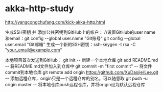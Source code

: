 # akka-http-study
http://yangcongchufang.com/kick-akka-http.html

生成SSH密钥 并 添加公共密钥到GitHub上的帐户：
//设置GitHub的user name和email：git config --global user.name "Git账号" git config --global user.email "Git邮箱"
生成一个新的SSH密钥：ssh-keygen -t rsa -C "your_email@example.com"

本地项目首次发送到GitHub：
git init -- 新建一个本地仓库
git add README.md -- 将README.md文件加入到仓库中
git commit -m "first commit" -- 将文件commit到本地仓库
git remote add origin https://github.com/XuDaojie/Lee.git -- 添加远程仓库，origin只是一个远程仓库的别名，可以随意取
git push -u origin master -- 将本地仓库push远程仓库，并将origin设为默认远程仓库